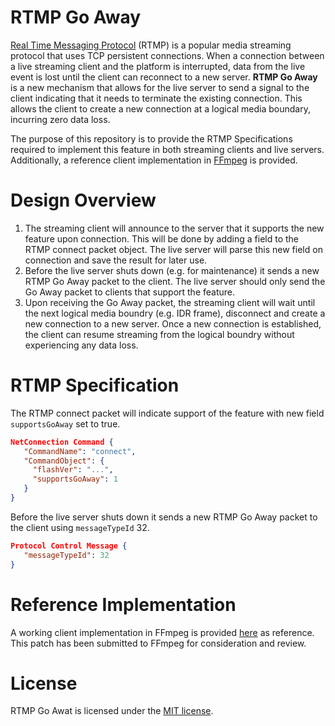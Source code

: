 # RTMP Go Away

[Real Time Messaging Protocol](https://www.adobe.com/content/dam/acom/en/devnet/rtmp/pdf/rtmp_specification_1.0.pdf) (RTMP) is a popular media streaming protocol that uses TCP persistent connections. When a connection between a live streaming client and the platform is interrupted, data from the live event is lost until the client can reconnect to a new server. **RTMP Go Away** is a new mechanism that allows for the live server to send a signal to the client indicating that it needs to terminate the existing connection. This allows the client to create a new connection at a logical media boundary, incurring zero data loss.

The purpose of this repository is to provide the RTMP Specifications required to implement this feature in both streaming clients and live servers. Additionally, a reference client implementation in [FFmpeg](https://www.ffmpeg.org/) is provided.

# Design Overview

1. The streaming client will announce to the server that it supports the new feature upon connection. This will be done by adding a field to the RTMP connect packet object. The live server will parse this new field on connection and save the result for later use.
2. Before the live server shuts down (e.g. for maintenance) it sends a new RTMP Go Away packet to the client. The live server should only send the Go Away packet to clients that support the feature.
3. Upon receiving the Go Away packet, the streaming client will wait until the next logical media boundry (e.g. IDR frame), disconnect and create a new connection to a new server. Once a new connection is established, the client can resume streaming from the logical boundry without experiencing any data loss.

# RTMP Specification

The RTMP connect packet will indicate support of the feature with new field `supportsGoAway` set to true.

```json
NetConnection Command {
   "CommandName": "connect",
   "CommandObject": {
     "flashVer": "...",
     "supportsGoAway": 1
   }
}
```

Before the live server shuts down it sends a new RTMP Go Away packet to the client using `messageTypeId` 32.

```json
Protocol Control Message {
   "messageTypeId": 32
}
```

# Reference Implementation

A working client implementation in FFmpeg is provided [here](https://patchwork.ffmpeg.org/project/ffmpeg/patch/20210926205201.1163-1-jordi.cenzano@gmail.com/) as reference. This patch has been submitted to FFmpeg for consideration and review.

# License

RTMP Go Awat is licensed under the [MIT license](LICENSE).
